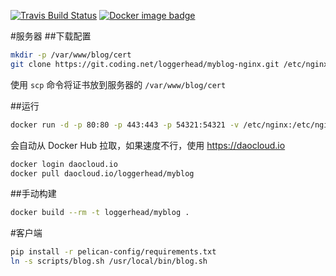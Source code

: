 [![Travis Build Status](https://travis-ci.org/loggerhead/myblog.svg?branch=master)](https://travis-ci.org/loggerhead/myblog)
[![Docker image badge](https://images.microbadger.com/badges/image/loggerhead/myblog.svg)](https://microbadger.com/images/loggerhead/myblog)

#服务器
##下载配置
```bash
mkdir -p /var/www/blog/cert
git clone https://git.coding.net/loggerhead/myblog-nginx.git /etc/nginx
```

使用 `scp` 命令将证书放到服务器的 `/var/www/blog/cert`

##运行
```bash
docker run -d -p 80:80 -p 443:443 -p 54321:54321 -v /etc/nginx:/etc/nginx -v /var/www/blog/cert:/var/www/blog/cert loggerhead/myblog
```

会自动从 Docker Hub 拉取，如果速度不行，使用 https://daocloud.io

```bash
docker login daocloud.io
docker pull daocloud.io/loggerhead/myblog
```

##手动构建
```bash
docker build --rm -t loggerhead/myblog .
```

#客户端
```bash
pip install -r pelican-config/requirements.txt
ln -s scripts/blog.sh /usr/local/bin/blog.sh
```
